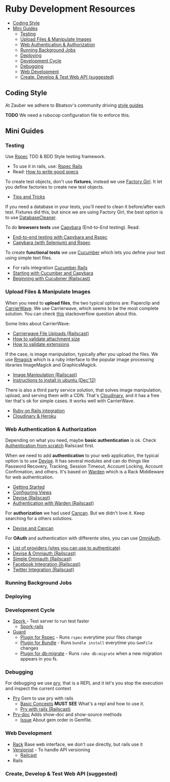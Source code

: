 # Ruby Development Resources

- [Coding Style](#coding-style)
- [Mini Guides](#mini-guides)
	- [Testing](#testing)
	- [Upload Files & Manipulate Images](#upload-files-&-manipulate-images)
	- [Web Authentication & Authorization](#web-authentication-&-authorization)
	- [Running Background Jobs](#running-background-jobs)
	- [Deploying](#deploying)
	- [Development Cycle](#development-cycle)
	- [Debugging](#debugging)
	- [Web Development](#web-development)
	- [Create, Develop & Test Web API (suggested)](#create-develop-&-test-web-api-suggested)


## Coding Style

At Zauber we adhere to Bbatsov's community driving [style guides](https://github.com/bbatsov/ruby-style-guide)

**TODO** We need a rubocop configuration file to enforce this.

## Mini Guides

### Testing

Use [Rspec](http://rspec.info/) TDD & BDD Style testing framework.

  * To use it in rails, use: [Rspec Rails](https://github.com/rspec/rspec-rails)
  * Read: [How to write good specs](http://betterspecs.org/)

To create test objects, don't use **fixtures**, instead we use [Factory Girl](https://github.com/thoughtbot/factory_girl). It let you define factories to create new test objects.

  * [Tips and Tricks](http://arjanvandergaag.nl/blog/factory_girl_tips.html)

If you need a database in your tests, you'll need to clean it before/after each test. Fixtures did this, but since we are using Factory Girl, the best option is to use [DatabaseCleaner](https://github.com/bmabey/database_cleaner).

To do **browsers tests** use [Capybara](https://github.com/jnicklas/capybara) (End-to-End testing). Read:

  * [End-to-end testing with Capybara and Rspec](http://robots.thoughtbot.com/rspec-integration-tests-with-capybara)
  * [Capybara (with Selenium) and Rspec](http://www.opinionatedprogrammer.com/2011/02/capybara-and-selenium-with-rspec-and-rails-3/)

To create **functional tests** we use [Cucumber](http://cukes.info/) which lets you define your test using simple text files.

  * For rails integration [Cucumber Rails](https://github.com/cucumber/cucumber-rails)
  * [Starting with Cucumber and Capybara](http://loudcoding.com/posts/quick-tutorial-starting-with-cucumber-and-capybara-bdd-on-rails-project/)
  * [Beginning with Cucubmer (Railscast)](http://railscasts.com/episodes/155-beginning-with-cucumber)

### Upload Files & Manipulate Images

When you need to **upload files**, the two typical options are: Paperclip and [CarrierWave](https://github.com/carrierwaveuploader/carrierwave). We use Carrierwave, which seems to be the most complete solution. You can check [this](http://stackoverflow.com/questions/14028017/heading-into-2013-should-i-go-with-dragonfly-or-paperclip-or-carrierwave) stackoverflow question about this.

Some links about CarrierWave:

  * [Carrierwave File Uploads (Railscast)](http://railscasts.com/episodes/253-carrierwave-file-uploads)
  * [How to validate attachment size](https://github.com/carrierwaveuploader/carrierwave/wiki/How-to%3A-Validate-attachment-file-size)
  * [How to validate extensions](https://github.com/carrierwaveuploader/carrierwave#securing-uploads)


If the case, is image manipulation, typically after you upload the files. We use [Rmagick](https://github.com/rmagick/rmagick) which is a ruby interface to the popular image processing libraries ImageMagick and GraphicsMagick.

  - [Image Manipulation (Railscast)](http://railscasts.com/episodes/374-image-manipulation)
  - [Instructions to install in ubuntu (Dec'12)](http://blog.evnpr.com/2012/12/install-rmagick-in-ubuntu-1204.html)

There is also a third party service solution, that solves image manipulation, upload, and serving them with a CDN. That's [Cloudinary](https://github.com/cloudinary/cloudinary_gem), and it has a free tier that's ok for simple cases.
It works well with CarrierWave.

  - [Ruby on Rails integration](http://cloudinary.com/documentation/rails_integration)
  - [Cloudinary & Heroku](https://devcenter.heroku.com/articles/cloudinary)

### Web Authentication & Authorization

Depending on what you need, maybe **basic authentication** is ok. Check [Authentication from scratch](http://railscasts.com/episodes/250-authentication-from-scratch-revised?autoplay=true) Railscast first.

When we need to add **authentication** to your web application, the typical option is to use [Devise](https://github.com/plataformatec/devise). It has several modules and can do things like Password Recovery, Tracking, Session Timeout, Account Locking, Account Confirmation, and others. It's based on [Warden](https://github.com/hassox/warden) which is a Rack Middleware for web authentication.

  - [Getting Started](https://github.com/plataformatec/devise#getting-started)
  - [Configuring Views](https://github.com/plataformatec/devise#configuring-views)
  - [Devise (Railscast)](http://railscasts.com/episodes/209-devise-revised)
  - [Authentication with Warden (Railscast)](http://railscasts.com/episodes/305-authentication-with-warden)

For **authorization** we had used [Cancan](https://github.com/ryanb/cancan). But we didn't love it. Keep searching for a others solutions.

  - [Devise and Cancan](http://www.tonyamoyal.com/2010/07/28/rails-authentication-with-devise-and-cancan-customizing-devise-controllers/)

For **OAuth** and authentication with differente sites, you can use [OmniAuth](https://github.com/intridea/omniauth).

  - [List of providers (sites you can use to authenticate)](https://github.com/intridea/omniauth/wiki/List-of-Strategies)
  - [Devise & Omniauth (Railscast)](http://railscasts.com/episodes/235-devise-and-omniauth-revised)
  - [Simple Omniauth (Railscast)](http://railscasts.com/episodes/241-simple-omniauth-revised)
  - [Facebook Integration (Railscast)](http://railscasts.com/episodes/360-facebook-authentication)
  - [Twitter Integration (Railscast)](http://railscasts.com/episodes/359-twitter-integration)

### Running Background Jobs

### Deploying

### Development Cycle

  * [Spork ](https://github.com/sporkrb/spork) - Test server to run test faster
    - [Spork-rails](https://github.com/sporkrb/spork-rails#spork-rails)
  * [Guard](https://github.com/guard/guard)
    - [Plugin for Rspec](https://github.com/guard/guard-rspec) -  Runs `rspec` everytime your files change
    - [Plugin for Bundle](https://github.com/guard/guard-bundler) - Runs `bundle install` everytime you `GemFile` changes
    - [Plugin for db:migrate](https://github.com/guard/guard-migrate ) - Runs `rake db:migrate` when a new migration appears in you fs.

### Debugging

For debugging we use [pry](http://pryrepl.org/), that is a REPL and it let's you stop the execution and inspect the current context

* [Pry](https://github.com/rweng/pry-rails) Gem to use pry with rails
  - [Basic Concepts](http://vimeo.com/26391171) **MUST SEE** What's a repl and how to use it.
  - [Pry with rails (Railscast)](http://railscasts.com/episodes/280-pry-with-rails)
* [Pry-doc](https://github.com/pry/pry-doc) Adds show-doc and show-source methods
  - [Issue](https://github.com/banister/pry-doc/issues/3) About gem order in Gemfile. 

### Web Development

  * [Rack](http://rack.github.io/) Base web interface, we don't use directly, but rails use it
  * [Versionist](https://github.com/bploetz/versionist) - To handle API versioning
    - [Railcast](http://railscasts.com/episodes/350-rest-api-versioning)
  * Rails

### Create, Develop & Test Web API (suggested)
